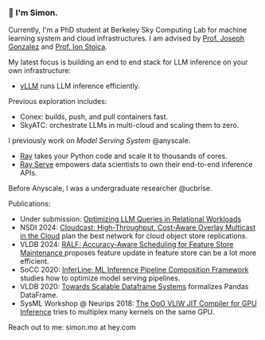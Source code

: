 ### 👋 I'm Simon.

Currently, I'm a PhD student at Berkeley Sky Computing Lab for machine learning system and cloud infrastructures. I am advised by [Prof. Joseph Gonzalez](https://people.eecs.berkeley.edu/~jegonzal/) and [Prof. Ion Stoica](https://people.eecs.berkeley.edu/~istoica/). 

My latest focus is building an end to end stack for LLM inference on your own infrastructure:
- [vLLM](https://github.com/vllm-project/vllm) runs LLM inference efficiently. 

Previous exploration includes:
- Conex: builds, push, and pull containers fast.
- SkyATC: orchestrate LLMs in multi-cloud and scaling them to zero. 

I previously work on *Model Serving System* @anyscale. 
- [Ray](https://github.com/ray-project/ray) takes your Python code and scale it to thousands of cores.
- [Ray Serve](https://docs.ray.io/en/latest/serve/index.html#rayserve) empowers data scientists to own their end-to-end inference APIs.

Before Anyscale, I was a undergraduate researcher @ucbrise.

Publications:
- Under submission: [Optimizing LLM Queries in Relational Workloads](https://arxiv.org/abs/2403.05821)
- NSDI 2024: [Cloudcast: High-Throughput, Cost-Aware Overlay Multicast in the Cloud](https://www.usenix.org/conference/nsdi24/presentation/wooders) plan the best network for cloud object store replications.
- VLDB 2024: [RALF: Accuracy-Aware Scheduling for Feature Store Maintenance
](https://vldb.org/pvldb/volumes/17/paper/RALF%3A%20Accuracy-Aware%20Scheduling%20for%20Feature%20Store%20Maintenance) proposes feature update in feature store can be a lot more efficient. 
- SoCC 2020: [InferLine: ML Inference Pipeline Composition Framework](https://arxiv.org/abs/1812.01776) studies how to optimize model serving pipelines.
- VLDB 2020: [Towards Scalable Dataframe Systems](http://www.vldb.org/pvldb/vol13/p2033-petersohn.pdf) formalizes Pandas DataFrame.
- SysML Workshop @ Neurips 2018: [The OoO VLIW JIT Compiler for GPU Inference](https://arxiv.org/abs/1901.10008) tries to multiplex many kernels on the same GPU.

Reach out to me: simon.mo at hey.com
